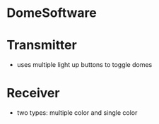 # DomeSoftware

# Transmitter
- uses multiple light up buttons to toggle domes

# Receiver
- two types: multiple color and single color
